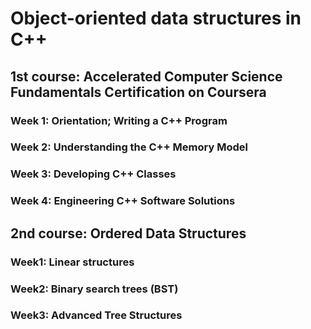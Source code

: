 # Object-oriented data structures in C++

## 1st course: Accelerated Computer Science Fundamentals Certification on Coursera

### Week 1: Orientation; Writing a C++ Program

### Week 2: Understanding the C++ Memory Model

### Week 3: Developing C++ Classes

### Week 4: Engineering C++ Software Solutions

## 2nd course: Ordered Data Structures

### Week1: Linear structures 

### Week2: Binary search trees (BST) 

### Week3: Advanced Tree Structures
